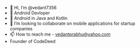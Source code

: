 - 👋 Hi, I’m @vedant7356
- 👀 Android Devloper 
- 🌱 Android in Java and Kotlin
- 💞️ I’m looking to collaborate on mobile applications for startup companies
- 📫 How to reach me - vedantprabhu@yahoo.com
- Founder of CodeDeed

<!---
vedant7356/vedant7356 is a ✨ special ✨ repository because its `README.md` (this file) appears on your GitHub profile.
You can click the Preview link to take a look at your changes.
--->
